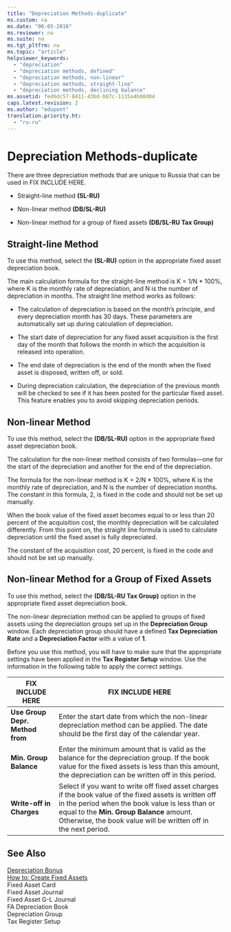 ```yaml
---
title: "Depreciation Methods-duplicate"
ms.custom: na
ms.date: "06-05-2016"
ms.reviewer: na
ms.suite: na
ms.tgt_pltfrm: na
ms.topic: "article"
helpviewer_keywords: 
  - "depreciation"
  - "depreciation methods, defined"
  - "depreciation methods, non-linear"
  - "depreciation methods, straight-line"
  - "depreciation methods, declining balance"
ms.assetid: fed6dc57-8411-43bd-b07c-1135a4b00d04
caps.latest.revision: 2
ms.author: "edupont"
translation.priority.ht: 
  - "ru-ru"
---
```

# Depreciation Methods-duplicate
There are three depreciation methods that are unique to Russia that can be used in FIX INCLUDE HERE<!--[!INCLUDE[navnow](../../ApplicationDesign/includes/navnow_md.md)] -->.  
  
-   Straight\-line method **\(SL\-RU\)**  
  
-   Non\-linear method **\(DB\/SL\-RU\)**  
  
-   Non\-linear method for a group of fixed assets **\(DB\/SL\-RU Tax Group\)**  
  
## Straight\-line Method  
 To use this method, select the **\(SL\-RU\)** option in the appropriate fixed asset depreciation book.  
  
 The main calculation formula for the straight\-line method is K \= 1\/N \* 100%, where K is the monthly rate of depreciation, and N is the number of depreciation in months. The straight line method works as follows:  
  
-   The calculation of depreciation is based on the month’s principle, and every depreciation month has 30 days. These parameters are automatically set up during calculation of depreciation.  
  
-   The start date of depreciation for any fixed asset acquisition is the first day of the month that follows the month in which the acquisition is released into operation.  
  
-   The end date of depreciation is the end of the month when the fixed asset is disposed, written off, or sold.  
  
-   During depreciation calculation, the depreciation of the previous month will be checked to see if it has been posted for the particular fixed asset. This feature enables you to avoid skipping depreciation periods.  
  
## Non\-linear Method  
 To use this method, select the **\(DB\/SL\-RU\)** option in the appropriate fixed asset depreciation book.  
  
 The calculation for the non\-linear method consists of two formulas—one for the start of the depreciation and another for the end of the depreciation.  
  
 The formula for the non\-linear method is K \= 2\/N \* 100%, where K is the monthly rate of depreciation, and N is the number of depreciation months. The constant in this formula, 2, is fixed in the code and should not be set up manually.  
  
 When the book value of the fixed asset becomes equal to or less than 20 percent of the acquisition cost, the monthly depreciation will be calculated differently. From this point on, the straight line formula is used to calculate depreciation until the fixed asset is fully depreciated.  
  
 The constant of the acquisition cost, 20 percent, is fixed in the code and should not be set up manually.  
  
## Non\-linear Method for a Group of Fixed Assets  
 To use this method, select the **\(DB\/SL\-RU Tax Group\)** option in the appropriate fixed asset depreciation book.  
  
 The non\-linear depreciation method can be applied to groups of fixed assets using the depreciation groups set up in the **Depreciation Group** window. Each depreciation group should have a defined **Tax Depreciation Rate** and a **Depreciation Factor** with a value of **1**.  
  
 Before you use this method, you will have to make sure that the appropriate settings have been applied in the **Tax Register Setup** window. Use the information in the following table to apply the correct settings.  
  
|FIX INCLUDE HERE<!--[!INCLUDE[bp_tablefield](../../ApplicationDesign/includes/bp_tablefield_md.md)] -->|FIX INCLUDE HERE<!--[!INCLUDE[bp_tabledescription](../../ApplicationDesign/includes/bp_tabledescription_md.md)] -->|  
|---------------------------------|---------------------------------------|  
|**Use Group Depr. Method from**|Enter the start date from which the non\-linear depreciation method can be applied. The date should be the first day of the calendar year.|  
|**Min. Group Balance**|Enter the minimum amount that is valid as the balance for the depreciation group. If the book value for the fixed assets is less than this amount, the depreciation can be written off in this period.|  
|**Write\-off in Charges**|Select if you want to write off fixed asset charges if the book value of the fixed assets is written off in the period when the book value is less than or equal to the **Min. Group Balance** amount. Otherwise, the book value will be written off in the next period.|  
  
## See Also  
 [Depreciation Bonus](../../LocalFunctionalityForMicrosoftDynamicsNav2016/Russia/depreciation-bonus.md)   
 [How to: Create Fixed Assets](../../Finance/how-to-create-fixed-assets.md)   
 Fixed Asset Card   
 Fixed Asset Journal   
 Fixed Asset G\-L Journal   
 FA Depreciation Book   
 Depreciation Group   
 Tax Register Setup